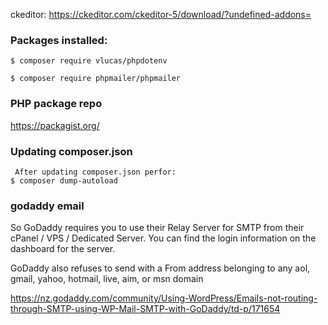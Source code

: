 ckeditor:
https://ckeditor.com/ckeditor-5/download/?undefined-addons=


<!-- --------------------------------------------------------------- -->


### Packages installed:

    $ composer require vlucas/phpdotenv

    $ composer require phpmailer/phpmailer


<!-- --------------------------------------------------------------- -->
### PHP package repo
https://packagist.org/


<!-- --------------------------------------------------------------- -->
### Updating composer.json
    
     After updating composer.json perfor:
    $ composer dump-autoload
<!-- --------------------------------------------------------------- -->

### godaddy email
So GoDaddy requires you to use their Relay Server for SMTP from their
cPanel / VPS / Dedicated Server. You can find the login information on
the dashboard for the server. 

GoDaddy also refuses to send with a From address belonging to any aol,
gmail, yahoo, hotmail, live, aim, or msn domain

https://nz.godaddy.com/community/Using-WordPress/Emails-not-routing-through-SMTP-using-WP-Mail-SMTP-with-GoDaddy/td-p/171654